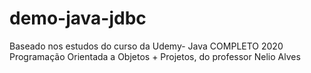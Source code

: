 # demo-java-jdbc
Baseado nos estudos do curso da Udemy- Java COMPLETO 2020 Programação Orientada a Objetos  + Projetos, do professor Nelio Alves

